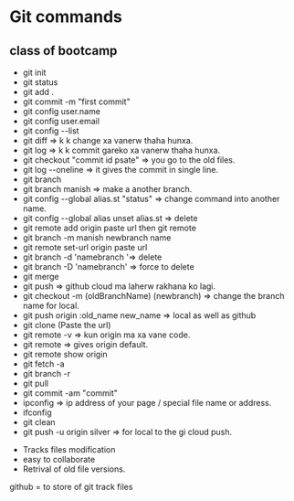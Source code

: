 # Git commands

## class of bootcamp

- git init
- git status
- git add .
- git commit -m "first commit"
- git config user.name
- git config user.email
- git config --list
- git diff => k k change xa vanerw thaha hunxa.
- git log => k k commit gareko xa vanerw thaha hunxa.
- git checkout "commit id psate" => you go to the old files.
- git log --oneline => it gives the commit in single line.
- git branch
- git branch manish => make a another branch.
- git config --global alias.st "status" => change command into another name.
- git config --global alias unset alias.st => delete
- git remote add origin paste url then git remote
- git branch -m manish newbranch name
- git remote set-url origin paste url
- git branch -d 'namebranch '=> delete
- git branch -D 'namebranch' => force to delete
- git merge
- git push => github cloud ma laherw rakhana ko lagi.
- git checkout -m (oldBranchName) (newbranch) => change the branch name for local.
- git push origin :old_name new_name => local as well as github 
- git clone (Paste the url)
- git remote -v => kun origin ma xa vane code.
- git remote => gives origin default.
- git remote show origin
- git fetch -a
- git branch -r
- git pull
- git commit -am "commit"
- ipconfig => ip address of your page / special file name or address.
- ifconfig
- git clean
- git push -u origin silver => for local to the gi cloud push.

<!-- Advantages of git -->

- Tracks files modification
- easy to collaborate
- Retrival of old file versions.

github = to store of git track files
